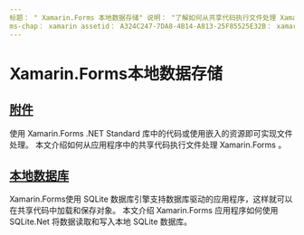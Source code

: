 ```yaml
---
标题： " Xamarin.Forms 本地数据存储" 说明： "了解如何从共享代码执行文件处理 Xamarin.Forms ，以及如何使用 SQLite.Net 在本地 SQLite 数据库中读取和写入数据。"
ms-chap： xamarin assetid： A324C247-7DA8-4B14-A813-25F85525E32B： xamarin 窗体作者： davidbritch： dabritch ms. 日期：06/27/2019 非 loc： [ Xamarin.Forms ， Xamarin.Essentials ]
---
```


# <a name="xamarinforms-local-data-storage"></a>Xamarin.Forms本地数据存储

## <a name="files"></a>[附件](files.md)

使用 Xamarin.Forms .NET Standard 库中的代码或使用嵌入的资源即可实现文件处理。 本文介绍如何从应用程序中的共享代码执行文件处理 Xamarin.Forms 。

## <a name="local-databases"></a>[本地数据库](databases.md)

Xamarin.Forms使用 SQLite 数据库引擎支持数据库驱动的应用程序，这样就可以在共享代码中加载和保存对象。 本文介绍 Xamarin.Forms 应用程序如何使用 SQLite.Net 将数据读取和写入本地 SQLite 数据库。
